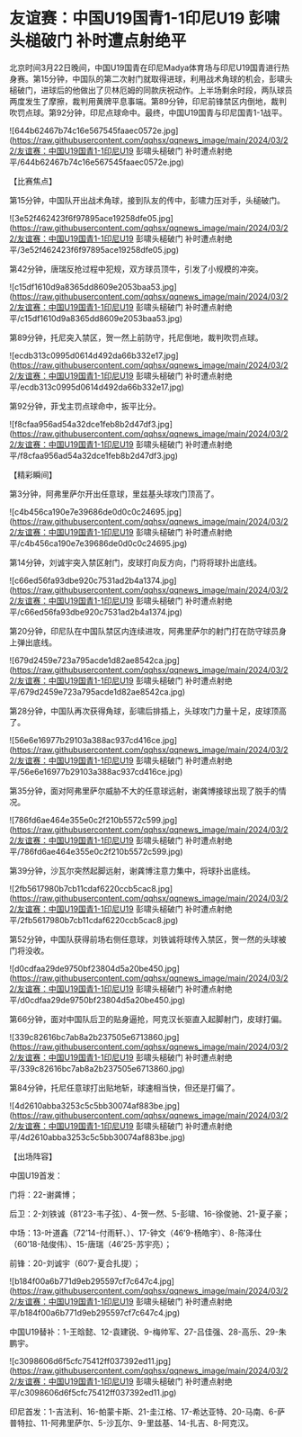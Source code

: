 # 友谊赛：中国U19国青1-1印尼U19 彭啸头槌破门 补时遭点射绝平

北京时间3月22日晚间，中国U19国青在印尼Madya体育场与印尼U19国青进行热身赛。第15分钟，中国队的第二次射门就取得进球，利用战术角球的机会，彭啸头槌破门，进球后的他做出了贝林厄姆的同款庆祝动作。上半场剩余时段，两队球员两度发生了摩擦，裁判用黄牌平息事端。第89分钟，印尼前锋禁区内倒地，裁判吹罚点球。第92分钟，印尼点球命中。最终，中国U19国青与印尼国青1-1战平。

![644b62467b74c16e567545faaec0572e.jpg](https://raw.githubusercontent.com/qqhsx/qqnews_image/main/2024/03/22/友谊赛：中国U19国青1-1印尼U19 彭啸头槌破门 补时遭点射绝平/644b62467b74c16e567545faaec0572e.jpg)

【比赛焦点】

第15分钟，中国队开出战术角球，接到队友的传中，彭啸力压对手，头槌破门。

![3e52f462423f6f97895ace19258dfe05.jpg](https://raw.githubusercontent.com/qqhsx/qqnews_image/main/2024/03/22/友谊赛：中国U19国青1-1印尼U19 彭啸头槌破门 补时遭点射绝平/3e52f462423f6f97895ace19258dfe05.jpg)

第42分钟，唐瑞反抢过程中犯规，双方球员顶牛，引发了小规模的冲突。

![c15df1610d9a8365dd8609e2053baa53.jpg](https://raw.githubusercontent.com/qqhsx/qqnews_image/main/2024/03/22/友谊赛：中国U19国青1-1印尼U19 彭啸头槌破门 补时遭点射绝平/c15df1610d9a8365dd8609e2053baa53.jpg)

第89分钟，托尼突入禁区，贺一然上前防守，托尼倒地，裁判吹罚点球。

![ecdb313c0995d0614d492da66b332e17.jpg](https://raw.githubusercontent.com/qqhsx/qqnews_image/main/2024/03/22/友谊赛：中国U19国青1-1印尼U19 彭啸头槌破门 补时遭点射绝平/ecdb313c0995d0614d492da66b332e17.jpg)

第92分钟，菲戈主罚点球命中，扳平比分。

![f8cfaa956ad54a32dce1feb8b2d47df3.jpg](https://raw.githubusercontent.com/qqhsx/qqnews_image/main/2024/03/22/友谊赛：中国U19国青1-1印尼U19 彭啸头槌破门 补时遭点射绝平/f8cfaa956ad54a32dce1feb8b2d47df3.jpg)

【精彩瞬间】

第3分钟，阿弗里萨尔开出任意球，里兹基头球攻门顶高了。

![c4b456ca190e7e39686de0d0c0c24695.jpg](https://raw.githubusercontent.com/qqhsx/qqnews_image/main/2024/03/22/友谊赛：中国U19国青1-1印尼U19 彭啸头槌破门 补时遭点射绝平/c4b456ca190e7e39686de0d0c0c24695.jpg)

第14分钟，刘诚宇突入禁区射门，皮球打向反方向，门将将球扑出底线。

![c66ed56fa93dbe920c7531ad2b4a1374.jpg](https://raw.githubusercontent.com/qqhsx/qqnews_image/main/2024/03/22/友谊赛：中国U19国青1-1印尼U19 彭啸头槌破门 补时遭点射绝平/c66ed56fa93dbe920c7531ad2b4a1374.jpg)

第20分钟，印尼队在中国队禁区内连续进攻，阿弗里萨尔的射门打在防守球员身上弹出底线。

![679d2459e723a795acde1d82ae8542ca.jpg](https://raw.githubusercontent.com/qqhsx/qqnews_image/main/2024/03/22/友谊赛：中国U19国青1-1印尼U19 彭啸头槌破门 补时遭点射绝平/679d2459e723a795acde1d82ae8542ca.jpg)

第28分钟，中国队再次获得角球，彭啸后排插上，头球攻门力量十足，皮球顶高了。

![56e6e16977b29103a388ac937cd416ce.jpg](https://raw.githubusercontent.com/qqhsx/qqnews_image/main/2024/03/22/友谊赛：中国U19国青1-1印尼U19 彭啸头槌破门 补时遭点射绝平/56e6e16977b29103a388ac937cd416ce.jpg)

第35分钟，面对阿弗里萨尔威胁不大的任意球远射，谢龚博接球出现了脱手的情况。

![786fd6ae464e355e0c2f210b5572c599.jpg](https://raw.githubusercontent.com/qqhsx/qqnews_image/main/2024/03/22/友谊赛：中国U19国青1-1印尼U19 彭啸头槌破门 补时遭点射绝平/786fd6ae464e355e0c2f210b5572c599.jpg)

第39分钟，沙瓦尔突然起脚远射，谢龚博注意力集中，将球扑出底线。

![2fb5617980b7cb11cdaf6220ccb5cac8.jpg](https://raw.githubusercontent.com/qqhsx/qqnews_image/main/2024/03/22/友谊赛：中国U19国青1-1印尼U19 彭啸头槌破门 补时遭点射绝平/2fb5617980b7cb11cdaf6220ccb5cac8.jpg)

第52分钟，中国队获得前场右侧任意球，刘铁诚将球传入禁区，贺一然的头球被门将没收。

![d0cdfaa29de9750bf23804d5a20be450.jpg](https://raw.githubusercontent.com/qqhsx/qqnews_image/main/2024/03/22/友谊赛：中国U19国青1-1印尼U19 彭啸头槌破门 补时遭点射绝平/d0cdfaa29de9750bf23804d5a20be450.jpg)

第66分钟，面对中国队后卫的贴身逼抢，阿克汉长驱直入起脚射门，皮球打偏。

![339c82616bc7ab8a2b237505e6713860.jpg](https://raw.githubusercontent.com/qqhsx/qqnews_image/main/2024/03/22/友谊赛：中国U19国青1-1印尼U19 彭啸头槌破门 补时遭点射绝平/339c82616bc7ab8a2b237505e6713860.jpg)

第84分钟，托尼任意球打出贴地斩，球速相当快，但还是打偏了。

![4d2610abba3253c5c5bb30074af883be.jpg](https://raw.githubusercontent.com/qqhsx/qqnews_image/main/2024/03/22/友谊赛：中国U19国青1-1印尼U19 彭啸头槌破门 补时遭点射绝平/4d2610abba3253c5c5bb30074af883be.jpg)

【出场阵容】

中国U19首发：

门将：22-谢龚博；

后卫：2-刘铁诚（81’23-韦子弦）、4-贺一然、5-彭啸、16-徐俊驰、21-夏子豪；

中场：13-叶道鑫（72’14-付雨轩、）、17-钟文（46’9-杨皓宇）、8-陈泽仕（60’18-陆俊伟）、15-唐瑞（46’25-苏宇亮）；

前锋：20-刘诚宇（60’7-夏合扎提）；

![b184f00a6b771d9eb295597cf7c647c4.jpg](https://raw.githubusercontent.com/qqhsx/qqnews_image/main/2024/03/22/友谊赛：中国U19国青1-1印尼U19 彭啸头槌破门 补时遭点射绝平/b184f00a6b771d9eb295597cf7c647c4.jpg)

中国U19替补：1-王晗懿、12-袁建锐、9-梅帅军、27-吕佳强、28-高乐、29-朱鹏宇。

![c3098606d6f5cfc75412ff037392ed11.jpg](https://raw.githubusercontent.com/qqhsx/qqnews_image/main/2024/03/22/友谊赛：中国U19国青1-1印尼U19 彭啸头槌破门 补时遭点射绝平/c3098606d6f5cfc75412ff037392ed11.jpg)

印尼首发：1-吉法利、16-帕蒙卡斯、21-圭江格、17-希达亚特、20-马南、6-萨普特拉、11-阿弗里萨尔、5-沙瓦尔、9-里兹基、14-扎吉、8-阿克汉。

